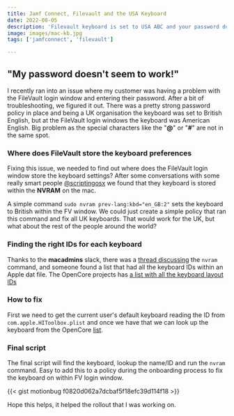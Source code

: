 ```yaml
---
title: Jamf Connect, Filevault and the USA Keyboard
date: 2022-08-05
description: 'Filevault keyboard is set to USA ABC and your password does not work. I will walk you through on what you need to do to change it to your local language'
image: images/mac-kb.jpg
tags: ['jamfconnect', 'filevault']

---
```


## "My password doesn't seem to work!"

I recently ran into an issue where my customer was having a problem with the FileVault login window and entering their password. After a bit of troubleshooting, we figured it out. There was a pretty strong password policy in place and being a UK organisation the keyboard was set to British English, but at the FileVault login windows the keyboard was American English. Big problem as the special characters like the "**@**" or "**#**" are not in the same spot.

### Where does FileVault store the keyboard preferences

Fixing this issue, we needed to find out where does the FileVault login window store the keyboard settings? After some conversations with some really smart people [@scriptingosx](https://twitter.com/scriptingosx) we found that they keyboard is stored within the **NVRAM** on the mac.

A simple command `sudo nvram prev-lang:kbd="en_GB:2"` sets the keyboard to British within the FV window. We could just create a simple policy that ran this command and fix all UK keyboards. That would work for the UK, but what about the rest of the people around the world?

### Finding the right IDs for each keyboard

Thanks to the **macadmins** slack, there was a [thread discussing](https://macadmins.slack.com/archives/CCWGRUFKN/p1643833928628799?thread_ts=1643822101.694119&cid=CCWGRUFKN) the `nvram` command, and someone found a list that had all the keyboard IDs within an Apple dat file. The OpenCore projects has [a list with all the keyboard layout IDs](https://raw.githubusercontent.com/acidanthera/OpenCorePkg/ef2db45050c4aed6aa2e93d7c00df45706ab4e13/Utilities/AppleKeyboardLayouts/AppleKeyboardLayouts.txt)

### How to fix

First we need to get the current user's default keyboard reading the ID from `com.apple.HIToolbox.plist` and once we have that we can look up the keyboard from the OpenCore [list](https://raw.githubusercontent.com/acidanthera/OpenCorePkg/ef2db45050c4aed6aa2e93d7c00df45706ab4e13/Utilities/AppleKeyboardLayouts/AppleKeyboardLayouts.txt).

### Final script
The final script will find the keyboard, lookup the name/ID and run the `nvram` command. Easy to add this to a policy during the onboarding process to fix the keyboard on within FV login window.

{{< gist motionbug f0820d062a7dcbaf5f18efc39d114f18 >}}

Hope this helps, it helped the rollout that I was working on.